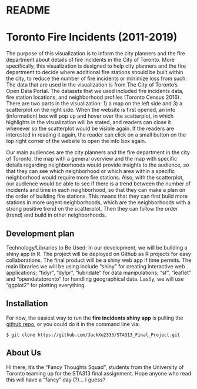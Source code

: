 README
================

# Toronto Fire Incidents (2011-2019)

The purpose of this visualization is to inform the city planners and the
fire department about details of fire incidents in the City of Toronto.
More specifically, this visualization is designed to help city planners
and the fire department to decide where additional fire stations should
be built within the city, to reduce the number of fire incidents or
minimize loss from such. The data that are used in the visualization is
from The City of Toronto’s Open Data Portal. The datasets that we used
included fire incidents data, fire station locations, and neighborhood
profiles (Toronto Census 2016). There are two parts in the
visualization: 1) a map on the left side and 3) a scatterplot on the
right side. When the website is first opened, an info (information) box
will pop up and hover over the scatterplot, in which highlights in the
visualization will be stated, and readers can close it whenever so the
scatterplot would be visible again. If the readers are interested in
reading it again, the reader can click on a small button on the top
right corner of the website to open the info box again.

Our main audiences are the city planners and the fire department in the
city of Toronto, the map with a general overview and the map with
specific details regarding neighborhoods would provide insights to the
audience, so that they can see which neighborhood or which area within a
specific neighborhood would require more fire stations. Also, with the
scatterplot, our audience would be able to see if there is a trend
between the number of incidents and time in each neighborhood, so that
they can make a plan on the order of building fire stations. This means
that they can first build more stations in more urgent neighborhoods,
which are the neighborhoods with a strong positive trend on the
scatterplot. Then they can follow the order (trend) and build in other
neighborhoods.

## Development plan

Technology/Libraries to Be Used: In our development, we will be building
a shiny app in R. The project will be deployed on Github as R projects
for easy collaborations. The final product will be a shiny web app if
time permits. The main libraries we will be using include “shiny” for
creating interactive web applications; “tidyr”, “dylpr”, “lubridate” for
data manipulations; “sf”, “leaflet” and “opendatatoronto” for handling
geographical data. Lastly, we will use “ggplot2” for plotting
everything.

## Installation

For now, the easiest way to run the **fire incidents shiny app** is
pulling the [github
repo](https://github.com/JackXu2333/STA313_Final_Project), or you could
do it in the command line via:

    $ git clone https://github.com/JackXu2333/STA313_Final_Project.git

## About Us

Hi there, it’s the “Fancy Thoughts Squad”, students from the University
of Toronto teaming up for the STA313 final assignment. Hope anyone who
read this will have a “fancy” day (?)… I guess?
